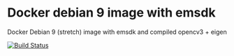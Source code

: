 # Docker debian 9 image with emsdk

Docker Debian 9 (stretch) image with emsdk and compiled opencv3 + eigen 


[![Build Status](https://travis-ci.com/diuis/docker-emsdk-opencv3-wasm_eigen.svg?branch=master)](https://travis-ci.com/diuis/docker-emsdk-opencv3-wasm_eigen)
